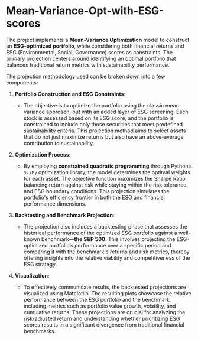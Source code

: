 # Mean-Variance-Opt-with-ESG-scores

The project implements a **Mean-Variance Optimization** model to construct an **ESG-optimized portfolio**, while considering both financial returns and ESG (Environmental, Social, Governance) scores as constraints. The primary projection centers around identifying an optimal portfolio that balances traditional return metrics with sustainability performance.

The projection methodology used can be broken down into a few components:

1. **Portfolio Construction and ESG Constraints**:
   - The objective is to optimize the portfolio using the classic mean-variance approach, but with an added layer of ESG screening. Each stock is assessed based on its ESG score, and the portfolio is constrained to include only those securities that meet predefined sustainability criteria. This projection method aims to select assets that do not just maximize returns but also have an above-average contribution to sustainability.

2. **Optimization Process**:
   - By employing **constrained quadratic programming** through Python’s `SciPy` optimization library, the model determines the optimal weights for each asset. The objective function maximizes the Sharpe Ratio, balancing return against risk while staying within the risk tolerance and ESG boundary conditions. This projection simulates the portfolio's efficiency frontier in both the ESG and financial performance dimensions.

3. **Backtesting and Benchmark Projection**:
   - The projection also includes a backtesting phase that assesses the historical performance of the optimized ESG portfolio against a well-known benchmark—**the S&P 500**. This involves projecting the ESG-optimized portfolio’s performance over a specific period and comparing it with the benchmark's returns and risk metrics, thereby offering insights into the relative viability and competitiveness of the ESG strategy.

4. **Visualization**:
   - To effectively communicate results, the backtested projections are visualized using Matplotlib. The resulting plots showcase the relative performance between the ESG portfolio and the benchmark, including metrics such as portfolio value growth, volatility, and cumulative returns. These projections are crucial for analyzing the risk-adjusted return and understanding whether prioritizing ESG scores results in a significant divergence from traditional financial benchmarks.

